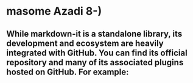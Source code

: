 
# masome Azadi 8-)
## While markdown-it is a standalone library, its development and ecosystem are heavily integrated with GitHub. You can find its official repository and many of its associated plugins hosted on GitHub. For example:
